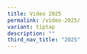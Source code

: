 ```yaml
---
title: Video 2025
permalink: /video-2025/
variant: tiptap
description: ""
third_nav_title: "2025"
---
```

